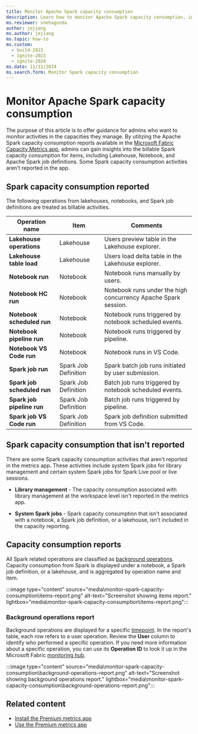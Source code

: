 ```yaml
---
title: Monitor Apache Spark capacity consumption
description: Learn how to monitor Apache Spark capacity consumption, including what operations are treated as billable activities.
ms.reviewer: snehagunda
author: jejiang
ms.author: jejiang
ms.topic: how-to
ms.custom:
  - build-2023
  - ignite-2023
  - ignite-2024
ms.date: 11/11/2024
ms.search.form: Monitor Spark capacity consumption
---
```


# Monitor Apache Spark capacity consumption

The purpose of this article is to offer guidance for admins who want to monitor activities in the capacities they manage. By utilizing the Apache Spark capacity consumption reports available in the [Microsoft Fabric Capacity Metrics app](../enterprise/metrics-app.md), admins can gain insights into the billable Spark capacity consumption for items, including Lakehouse, Notebook, and Apache Spark job definitions. Some Spark capacity consumption activities aren't reported in the app.

## Spark capacity consumption reported

The following operations from lakehouses, notebooks, and Spark job definitions are treated as billable activities.

| Operation name | Item | Comments |
|--|--|--|
| **Lakehouse operations** | Lakehouse | Users preview table in the Lakehouse explorer. |
| **Lakehouse table load** | Lakehouse | Users load delta table in the Lakehouse explorer. |
| **Notebook run** | Notebook | Notebook runs manually by users. |
| **Notebook HC run** |  Notebook | Notebook runs under the high concurrency Apache Spark session. |
| **Notebook scheduled run** | Notebook | Notebook runs triggered by notebook scheduled events. |
| **Notebook pipeline run** | Notebook | Notebook runs triggered by pipeline. |
| **Notebook VS Code run** | Notebook | Notebook runs in VS Code. |
| **Spark job run** | Spark Job Definition | Spark batch job runs initiated by user submission. |
| **Spark job scheduled run** | Spark Job Definition | Batch job runs triggered by notebook scheduled events. |
| **Spark job pipeline run** | Spark Job Definition | Batch job runs triggered by pipeline. |
| **Spark job VS Code run** | Spark Job Definition | Spark job definition submitted from VS Code. |

## Spark capacity consumption that isn't reported

There are some Spark capacity consumption activities that aren't reported in the metrics app. These activities include system Spark jobs for library management and certain system Spark jobs for Spark Live pool or live sessions.

* **Library management** - The capacity consumption associated with library management at the workspace level isn't reported in the metrics app.

* **System Spark jobs** - Spark capacity consumption that isn't associated with a notebook, a Spark job definition, or a lakehouse, isn't included in the capacity reporting.

## Capacity consumption reports

All Spark related operations are classified as [background operations](../enterprise/fabric-operations.md#background-operations). Capacity consumption from Spark is displayed under a notebook, a Spark job definition, or a lakehouse, and is aggregated by operation name and item.

:::image type="content" source="media\monitor-spark-capacity-consumption\items-report.png" alt-text="Screenshot showing items report." lightbox="media\monitor-spark-capacity-consumption\items-report.png":::

### Background operations report

Background operations are displayed for a specific [timepoint](../enterprise/metrics-app-timepoint-page.md). In the report's table, each row refers to a user operation. Review the **User** column to identify who performed a specific operation. If you need more information about a specific operation, you can use its **Operation ID** to look it up in the Microsoft Fabric [monitoring hub](../admin/monitoring-hub.md).

:::image type="content" source="media\monitor-spark-capacity-consumption\background-operations-report.png" alt-text="Screenshot showing background operations report." lightbox="media\monitor-spark-capacity-consumption\background-operations-report.png":::

## Related content

- [Install the Premium metrics app](/power-bi/enterprise/service-premium-install-app)
- [Use the Premium metrics app](/power-bi/enterprise/service-premium-metrics-app)
